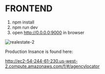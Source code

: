 FRONTEND
========

1. npm install
2. npm run dev
3. open http://0.0.0.0:9000 in browser

![realestate-2](https://user-images.githubusercontent.com/5524260/36616243-aa5090ba-18a8-11e8-96a9-450209ed4df1.png)

Production Insance is found here:

http://ec2-54-244-61-230.us-west-2.compute.amazonaws.com/f/#/agencylocator
